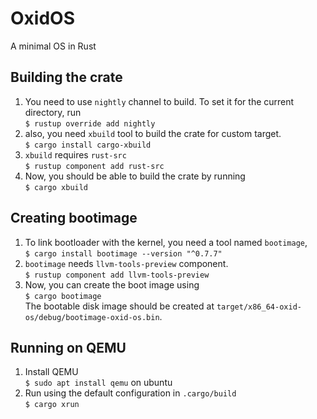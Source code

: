 # OxidOS
A minimal OS in Rust

## Building the crate
1. You need to use `nightly` channel to build. To set it for the current directory, run  
`$ rustup override add nightly`
2. also, you need `xbuild` tool to build the crate for custom target.  
`$ cargo install cargo-xbuild`
3. `xbuild` requires `rust-src`  
`$ rustup component add rust-src`
4. Now, you should be able to build the crate by running  
`$ cargo xbuild`

## Creating bootimage
1. To link bootloader with the kernel, you need a tool named `bootimage`,  
`$ cargo install bootimage --version "^0.7.7"`
2. `bootimage` needs `llvm-tools-preview` component.  
`$ rustup component add llvm-tools-preview`
3. Now, you can create the boot image using  
`$ cargo bootimage`  
The bootable disk image should be created at `target/x86_64-oxid-os/debug/bootimage-oxid-os.bin`.

## Running on QEMU
1. Install QEMU  
`$ sudo apt install qemu` on ubuntu
2. Run using the default configuration in `.cargo/build`  
`$ cargo xrun`
